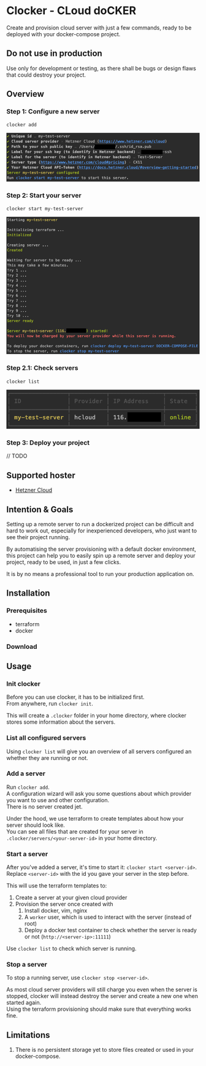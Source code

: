 # Clocker - CLoud doCKER
Create and provision cloud server with just a few commands, ready to be deployed with your docker-compose project.

## Do not use in production
Use only for development or testing, as there shall be bugs or design flaws that could destroy your project.

## Overview

### Step 1: Configure a new server
```shell script
clocker add
```
![Clocker add step](./docs/assets/readme-add.png)

### Step 2: Start your server
```shell script
clocker start my-test-server
```
![Clocker start step](./docs/assets/readme-start.png)

### Step 2.1: Check servers
```shell script
clocker list
```
![Clocker start step](./docs/assets/readme-list.png)

### Step 3: Deploy your project
// TODO

## Supported hoster
- [Hetzner Cloud](https://www.hetzner.com/cloud)

## Intention & Goals
Setting up a remote server to run a dockerized project can be difficult and hard to work out, especially for inexperienced developers, who just want to see their project running.

By automatising the server provisioning with a default docker environment, this project can help you to easily spin up a remote server and deploy your project, ready to be used, in just a few clicks.  

It is by no means a professional tool to run your production application on.

## Installation

### Prerequisites 
- terraform
- docker

### Download


## Usage

### Init clocker
Before you can use clocker, it has to be initialized first.  
From anywhere, run `clocker init`.

This will create a `.clocker` folder in your home directory, where clocker stores some information about the servers.

### List all configured servers
Using `clocker list` will give you an overview of all servers configured an whether they are running or not.

### Add a server
Run `clocker add`.  
A configuration wizard will ask you some questions about which provider you want to use and other configuration.  
There is no server created jet.

Under the hood, we use terraform to create templates about how your server should look like.  
You can see all files that are created for your server in `.clocker/servers/<your-server-id>` in your home directory.

### Start a server
After you've added a server, it's time to start it: `clocker start <server-id>`.  
Replace `<server-id>` with the id you gave your server in the step before.

This will use the terraform templates to:
1. Create a server at your given cloud provider
2. Provision the server once created with
    1. Install docker, vim, nginx
    2. A `worker` user, which is used to interact with the server (instead of root)
    3. Deploy a docker test container to check whether the server is ready or not (`http://<server-ip>:11111`)
    
Use `clocker list` to check which server is running.
 
### Stop a server
To stop a running server, use `clocker stop <server-id>`.

As most cloud server providers will still charge you even when the server is stopped, clocker will instead destroy the server and create a new one when started again.  
Using the terraform provisioning should make sure that everything works fine.

## Limitations
1. There is no persistent storage yet to store files created or used in your docker-compose.
